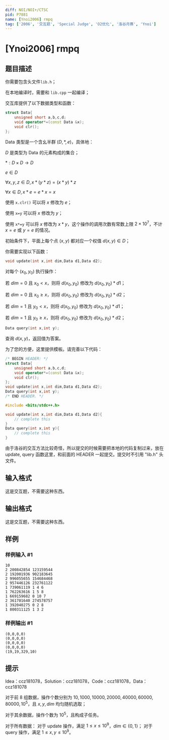 ```yaml
---
diff: NOI/NOI+/CTSC
pid: P7881
name: [Ynoi2006] rmpq
tag: ['2006', '交互题', 'Special Judge', 'O2优化', '洛谷月赛', 'Ynoi']
---
```

# [Ynoi2006] rmpq
## 题目描述

你需要包含头文件`lib.h`；

在本地编译时，需要和 `lib.cpp` 一起编译；

交互库提供了以下数据类型和函数：

```cpp
struct Data{
	unsigned short a,b,c,d;
	void operator*=(const Data &x);
	void clr();
};
```

Data 类型是一个含幺半群 $(D,*,e)$，具体地：

$D$ 是类型为 Data 的元素构成的集合；

$*:D\times D\to D$

$e\in D$

$\forall x,y,z\in D, x*(y*z)=(x*y)*z$

$\forall x\in D, x*e=e*x=x$

使用 `x.clr()` 可以将 $x$ 修改为 $e$；

使用 `x=y` 可以将 $x$ 修改为 $y$；

使用 `x*=y` 可以将 $x$ 修改为 $x*y$，这个操作的调用次数有常数上限 $2\times 10^7$，不计 $x=e$ 或 $y=e$ 的情况。

初始条件下，平面上每个点 $(x,y)$ 都对应一个权值 $d(x,y)\in D$；

你需要实现以下函数：

```cpp
void update(int x,int dim,Data d1,Data d2);
```

对每个 $(x_0,y_0)$ 执行操作：

若 $dim=0$ 且 $x_0<x$，则将 $d(x_0,y_0)$ 修改为 $d(x_0,y_0)*d1$；

若 $dim=0$ 且 $x_0\ge x$，则将 $d(x_0,y_0)$ 修改为 $d(x_0,y_0)*d2$；

若 $dim=1$ 且 $y_0<x$，则将 $d(x_0,y_0)$ 修改为 $d(x_0,y_0)*d1$；

若 $dim=1$ 且 $y_0\ge x$，则将 $d(x_0,y_0)$ 修改为 $d(x_0,y_0)*d2$；

```cpp
Data query(int x,int y);
```

查询 $d(x,y)$，返回值为答案。

为了您的方便，这里提供模板。请完善以下代码：

```cpp
/* BEGIN HEADER: */
struct Data{
	unsigned short a,b,c,d;
	void operator*=(const Data &x);
	void clr();
};
void update(int x,int dim,Data d1,Data d2);
Data query(int x,int y);
/* END HEADER. */

#include <bits/stdc++.h>

void update(int x,int dim,Data d1,Data d2){
	// complete this
}
Data query(int x,int y){
	// complete this
}
```

由于洛谷的交互方法比较奇怪，所以提交的时候需要把本地的代码复制过来，放在 update, query 函数这里，和前面的 HEADER 一起提交。提交时不引用 "lib.h" 头文件。
## 输入格式

这是交互题，不需要这种东西。
## 输出格式

这是交互题，不需要这种东西。
## 样例

### 样例输入 #1
```
10
2 200842854 123159544
2 192001936 902183645
2 996055655 154684468
2 957446126 232761122
1 739061119 1 4 6
1 762263616 1 5 8
1 669159682 0 10 7
2 361701640 274578757
1 392040275 0 2 8
1 800311125 1 3 2

```
### 样例输出 #1
```
(0,0,0,0)
(0,0,0,0)
(0,0,0,0)
(0,0,0,0)
(19,19,329,10)

```
## 提示

Idea：ccz181078，Solution：ccz181078，Code：ccz181078，Data：ccz181078

对于前 8 组数据，操作个数分别为 $10,1000,10000,20000,40000,60000,80000,10^5$，且 $x,y,dim$ 均匀随机选取；

对于其余数据，操作个数为 $10^5$，且构成子任务。

对于所有数据：
对于 update 操作，满足 $1\le x\le 10^9$，$dim\in\{0,1\}$；
对于 query 操作，满足 $1\le x,y\le 10^9$。


